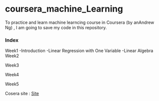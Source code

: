 # coursera_machine_Learning

To practice and learn machine learncing course in Coursera (by anAndrew Ng) 
, I am going to save my code in this repository.


### Index
  Week1
    -Introduction
    -Linear Regression with One Variable
    -Linear Algebra
  Week2
    
  Week3
    
  Week4
    
  Week5
    
  
  



Cosera site : [Site](https://www.coursera.org/learn/machine-learning/home/info)
